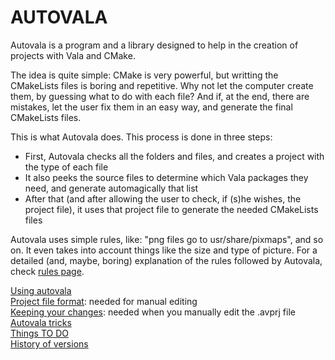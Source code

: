 # AUTOVALA

Autovala is a program and a library designed to help in the creation of projects with Vala and CMake.

The idea is quite simple: CMake is very powerful, but writting the CMakeLists files is boring and repetitive. Why not let the computer create them, by guessing what to do with each file? And if, at the end, there are mistakes, let the user fix them in an easy way, and generate the final CMakeLists files.

This is what Autovala does. This process is done in three steps:

* First, Autovala checks all the folders and files, and creates a project with the type of each file
* It also peeks the source files to determine which Vala packages they need, and generate automagically that list
* After that (and after allowing the user to check, if (s)he wishes, the project file), it uses that project file to generate the needed CMakeLists files

Autovala uses simple rules, like: "png files go to usr/share/pixmaps", and so on. It even takes into account things like the size and type of picture. For a detailed (and, maybe, boring) explanation of the rules followed by Autovala, check [rules page](Rules).

[Using autovala](Using-Autovala)  
[Project file format](Project-File-Format): needed for manual editing  
[Keeping your changes](Keeping-your-changes): needed when you manually edit the .avprj file  
[Autovala tricks](tricks)  
[Things TO DO](To-Do)  
[History of versions](versions)  